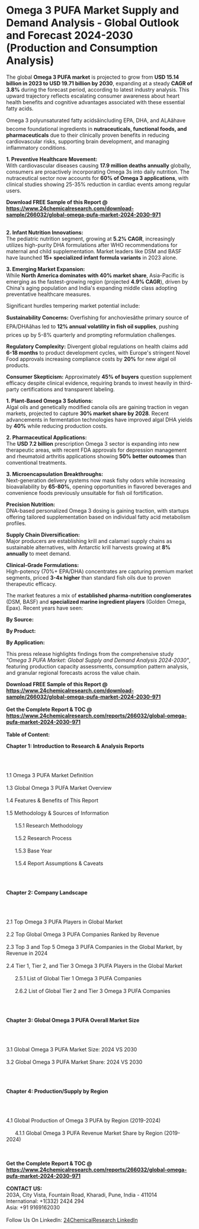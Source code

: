 <h1>Omega 3 PUFA Market Supply and Demand Analysis - Global Outlook and Forecast 2024-2030 (Production and Consumption Analysis)</h1><p>The global <strong>Omega 3 PUFA market</strong> is projected to grow from <strong>USD 15.14 billion in 2023 to USD 19.71 billion by 2030</strong>, expanding at a steady <strong>CAGR of 3.8%</strong> during the forecast period, according to latest industry analysis. This upward trajectory reflects escalating consumer awareness about heart health benefits and cognitive advantages associated with these essential fatty acids.</p><p>Omega 3 polyunsaturated fatty acidsâincluding EPA, DHA, and ALAâhave become foundational ingredients in <strong>nutraceuticals, functional foods, and pharmaceuticals</strong> due to their clinically proven benefits in reducing cardiovascular risks, supporting brain development, and managing inflammatory conditions.</p><p><strong>1. Preventive Healthcare Movement:</strong><br>
With cardiovascular diseases causing <strong>17.9 million deaths annually</strong> globally, consumers are proactively incorporating Omega 3s into daily nutrition. The nutraceutical sector now accounts for <strong>60% of Omega 3 applications</strong>, with clinical studies showing 25-35% reduction in cardiac events among regular users.</p><div><b>Download FREE Sample of this Report @ 
            <a href="https://www.24chemicalresearch.com/download-sample/266032/global-omega-pufa-market-2024-2030-971">
            https://www.24chemicalresearch.com/download-sample/266032/global-omega-pufa-market-2024-2030-971</a></b></div><br><p><strong>2. Infant Nutrition Innovations:</strong><br>
The pediatric nutrition segment, growing at <strong>5.2% CAGR</strong>, increasingly utilizes high-purity DHA formulations after WHO recommendations for maternal and child supplementation. Market leaders like DSM and BASF have launched <strong>15+ specialized infant formula variants</strong> in 2023 alone.</p><p><strong>3. Emerging Market Expansion:</strong><br>
While <strong>North America dominates with 40% market share</strong>, Asia-Pacific is emerging as the fastest-growing region (projected <strong>4.9% CAGR</strong>), driven by China's aging population and India's expanding middle class adopting preventative healthcare measures.</p><p>Significant hurdles tempering market potential include:</p><p><strong>Sustainability Concerns:</strong> Overfishing for anchoviesâthe primary source of EPA/DHAâhas led to <strong>12% annual volatility in fish oil supplies</strong>, pushing prices up by 5-8% quarterly and prompting reformulation challenges.</p><p><strong>Regulatory Complexity:</strong> Divergent global regulations on health claims add <strong>6-18 months</strong> to product development cycles, with Europe's stringent Novel Food approvals increasing compliance costs by <strong>20%</strong> for new algal oil products.</p><p><strong>Consumer Skepticism:</strong> Approximately <strong>45% of buyers</strong> question supplement efficacy despite clinical evidence, requiring brands to invest heavily in third-party certifications and transparent labeling.</p><p><strong>1. Plant-Based Omega 3 Solutions:</strong><br>
Algal oils and genetically modified canola oils are gaining traction in vegan markets, projected to capture <strong>30% market share by 2028</strong>. Recent advancements in fermentation technologies have improved algal DHA yields by <strong>40%</strong> while reducing production costs.</p><p><strong>2. Pharmaceutical Applications:</strong><br>
The <strong>USD 7.2 billion</strong> prescription Omega 3 sector is expanding into new therapeutic areas, with recent FDA approvals for depression management and rheumatoid arthritis applications showing <strong>50% better outcomes</strong> than conventional treatments.</p><p><strong>3. Microencapsulation Breakthroughs:</strong><br>
Next-generation delivery systems now mask fishy odors while increasing bioavailability by <strong>65-80%</strong>, opening opportunities in flavored beverages and convenience foods previously unsuitable for fish oil fortification.</p><p><strong>Precision Nutrition:</strong><br>
	DNA-based personalized Omega 3 dosing is gaining traction, with startups offering tailored supplementation based on individual fatty acid metabolism profiles.</p><p><strong>Supply Chain Diversification:</strong><br>
	Major producers are establishing krill and calamari supply chains as sustainable alternatives, with Antarctic krill harvests growing at <strong>8% annually</strong> to meet demand.</p><p><strong>Clinical-Grade Formulations:</strong><br>
	High-potency (70%+ EPA/DHA) concentrates are capturing premium market segments, priced <strong>3-4x higher</strong> than standard fish oils due to proven therapeutic efficacy.</p><p>The market features a mix of <strong>established pharma-nutrition conglomerates</strong> (DSM, BASF) and <strong>specialized marine ingredient players</strong> (Golden Omega, Epax). Recent years have seen:</p><p><strong>By Source:</strong></p><p><strong>By Product:</strong></p><p><strong>By Application:</strong></p><p>This press release highlights findings from the comprehensive study <em>"Omega 3 PUFA Market: Global Supply and Demand Analysis 2024-2030"</em>, featuring production capacity assessments, consumption pattern analysis, and granular regional forecasts across the value chain.</p><div><b>Download FREE Sample of this Report @ 
            <a href="https://www.24chemicalresearch.com/download-sample/266032/global-omega-pufa-market-2024-2030-971">
            https://www.24chemicalresearch.com/download-sample/266032/global-omega-pufa-market-2024-2030-971</a></b></div><br><div><b>Get the Complete Report & TOC @ 
            <a href="https://www.24chemicalresearch.com/reports/266032/global-omega-pufa-market-2024-2030-971">
            https://www.24chemicalresearch.com/reports/266032/global-omega-pufa-market-2024-2030-971</a></b></div><br>
            <b>Table of Content:</b><p><p><strong>Chapter 1: Introduction to Research &amp; Analysis Reports</strong></p><br />
<br />
<p>1.1 Omega 3 PUFA  Market Definition<br /><br />
1.3 Global Omega 3 PUFA  Market Overview<br /><br />
1.4 Features &amp; Benefits of This Report<br /><br />
1.5 Methodology &amp; Sources of Information<br /><br />
&nbsp;&nbsp;&nbsp;&nbsp;&nbsp; 1.5.1 Research Methodology<br /><br />
&nbsp;&nbsp;&nbsp;&nbsp;&nbsp; 1.5.2 Research Process<br /><br />
&nbsp;&nbsp;&nbsp;&nbsp;&nbsp; 1.5.3 Base Year<br /><br />
&nbsp;&nbsp;&nbsp;&nbsp;&nbsp; 1.5.4 Report Assumptions &amp; Caveats</p><br />
<br />
<p><strong>Chapter 2: Company Landscape</strong></p><br />
<br />
<p>2.1 Top Omega 3 PUFA  Players in Global Market<br /><br />
2.2 Top Global Omega 3 PUFA  Companies Ranked by Revenue<br /><br />
2.3 Top 3 and Top 5 Omega 3 PUFA  Companies in the Global Market, by Revenue in 2024<br /><br />
2.4 Tier 1, Tier 2, and Tier 3 Omega 3 PUFA  Players in the Global Market<br /><br />
&nbsp;&nbsp;&nbsp;&nbsp;&nbsp; 2.5.1 List of Global Tier 1 Omega 3 PUFA  Companies<br /><br />
&nbsp;&nbsp;&nbsp;&nbsp;&nbsp; 2.6.2 List of Global Tier 2 and Tier 3 Omega 3 PUFA  Companies</p><br />
<br />
<p><strong>Chapter 3: Global Omega 3 PUFA  Overall Market Size</strong></p><br />
<br />
<p>3.1 Global Omega 3 PUFA  Market Size: 2024 VS 2030<br /><br />
3.2 Global Omega 3 PUFA  Market Share: 2024 VS 2030</p><br />
<br />
<p><strong>Chapter 4: Production/Supply by Region</strong></p><br />
<br />
<p>4.1 Global Production of Omega 3 PUFA  by Region (2019-2024)<br /><br />
&nbsp;&nbsp;&nbsp;&nbsp;&nbsp; 4.1.1 Global Omega 3 PUFA  Revenue Market Share by Region (2019-2024)<br /><br />
&nbsp</p><div><b>Get the Complete Report & TOC @ 
            <a href="https://www.24chemicalresearch.com/reports/266032/global-omega-pufa-market-2024-2030-971">
            https://www.24chemicalresearch.com/reports/266032/global-omega-pufa-market-2024-2030-971</a></b></div><br><b>CONTACT US:</b><br>
            203A, City Vista, Fountain Road, Kharadi, Pune, India - 411014<br>
            International: +1(332) 2424 294<br>
            Asia: +91 9169162030 <br><br>
            Follow Us On LinkedIn: <a href="https://www.linkedin.com/company/24chemicalresearch/">24ChemicalResearch LinkedIn</a>